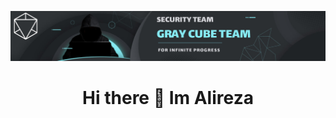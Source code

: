 
![Alt text](src/main.png)



<h1 dir="rtl" align="center">
<strong>Hi there 👋 Im Alireza</strong>
</h1>
